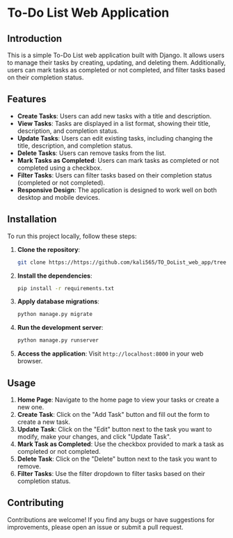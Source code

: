 # To-Do List Web Application

## Introduction
This is a simple To-Do List web application built with Django. It allows users to manage their tasks by creating, updating, and deleting them. Additionally, users can mark tasks as completed or not completed, and filter tasks based on their completion status.

## Features
- **Create Tasks**: Users can add new tasks with a title and description.
- **View Tasks**: Tasks are displayed in a list format, showing their title, description, and completion status.
- **Update Tasks**: Users can edit existing tasks, including changing the title, description, and completion status.
- **Delete Tasks**: Users can remove tasks from the list.
- **Mark Tasks as Completed**: Users can mark tasks as completed or not completed using a checkbox.
- **Filter Tasks**: Users can filter tasks based on their completion status (completed or not completed).
- **Responsive Design**: The application is designed to work well on both desktop and mobile devices.

## Installation
To run this project locally, follow these steps:

1. **Clone the repository**:
    ```bash
    git clone https://https://github.com/kali565/TO_DoList_web_app/tree/main/todolist
    ```

2. **Install the dependencies**:
    ```bash
    pip install -r requirements.txt
    ```

3. **Apply database migrations**:
    ```bash
    python manage.py migrate
    ```

4. **Run the development server**:
    ```bash
    python manage.py runserver
    ```

5. **Access the application**:
    Visit `http://localhost:8000` in your web browser.

## Usage
1. **Home Page**: Navigate to the home page to view your tasks or create a new one.
2. **Create Task**: Click on the "Add Task" button and fill out the form to create a new task.
3. **Update Task**: Click on the "Edit" button next to the task you want to modify, make your changes, and click "Update Task".
4. **Mark Task as Completed**: Use the checkbox provided to mark a task as completed or not completed.
5. **Delete Task**: Click on the "Delete" button next to the task you want to remove.
6. **Filter Tasks**: Use the filter dropdown to filter tasks based on their completion status.

## Contributing
Contributions are welcome! If you find any bugs or have suggestions for improvements, please open an issue or submit a pull request.


